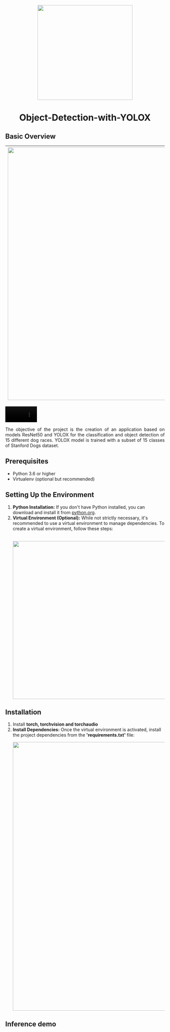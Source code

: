 <p align="center">
    <img width="300" src="https://github.com/FrancescoFran/Object-Detection-with-YOLOX/assets/96301982/5b7ddae2-1067-46bc-9cc1-a18e1dace030">
</p>
<h1 align="center">Object-Detection-with-YOLOX</h1>
<h2 align="left">Basic Overview</h2>

| <img width="800" src="https://github.com/FrancescoFran/Object-Detection-with-YOLOX/assets/96301982/0f81a76d-7a77-4ff0-a607-f0c66db723a3">  | <img width="270" src="https://github.com/FrancescoFran/Object-Detection-with-YOLOX/assets/96301982/e9b1a723-5a18-4ff8-a78f-1e87146ed09b"> |
| ------------- | ------------- |

<video src="https://github.com/FrancescoFran/Object-Detection-with-YOLOX/assets/96301982/cd8ac7dc-5508-4d84-8884-a67d80b1db5d" controls="controls" style="max-width: 100px;"></video> 












        





<p align="justify">
    The objective of the project is the creation of an application based on models ResNet50 and YOLOX for the classification and object detection of 15 different dog races. YOLOX model is trained with a subset of 15 classes of Stanford Dogs dataset.
</p>
<h2 align="left">Prerequisites</h2>
<ul>
  <li>Python 3.6 or higher</li>
  <li>Virtualenv (optional but recommended)</li>
</ul>
<h2 align="left">Setting Up the Environment</h2>
<p align="justify">
<ol>
  <li><b>Python Installation:</b> If you don't have Python installed, you can download and install it from <a href="https://www.python.org/">python.org</a>.</li>
  <li><b>Virtual Environment (Optional):</b> While not strictly necessary, it's recommended to use a virtual environment to manage dependencies. To create a virtual environment, follow these steps:</li></br>
    <p align="left">
        <img width="500" src="https://github.com/FrancescoFran/Object-Detection-with-YOLOX/assets/96301982/50634f59-2c43-4f51-ba9d-dd6a08e425f6">
    </p>
</ol> 
</p>
<h2 align="left">Installation</h2>
<p align="left">
<ol>
    <li>Install <b>torch, torchvision and torchaudio</b></li>
    <li><b>Install Dependencies:</b>  Once the virtual environment is activated, install the project dependencies from the <b>'requirements.txt'</b> file:</li>
    <p align="left">
        <img width="850" src="https://github.com/FrancescoFran/Object-Detection-with-YOLOX/assets/96301982/a3df980e-c425-403f-9b6b-180f35703cce">
    </p>
</ol>
<h2 align="left">Inference demo</h2>
